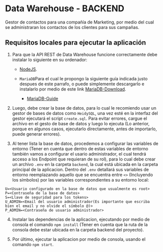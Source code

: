 # Data Warehouse - BACKEND
Gestor de contactos para una compañía de Marketing, por medio del cual se administraran los contactos de los clientes para sus campañas.

## Requisitos locales para ejecutar la aplicación 
1. Para que la API REST de Data Warehouse funcione correctamente debe instalar lo siguiente en su ordenador:

    - [NodeJS](https://nodejs.org/es/).

    - `MariaDB`Para el cual le propongo la siguiente guía indicada justo despues de este parrafo, o puede simplemente descargarlo e instalarlo por medio de este link [MariaDB-Download](https://mariadb.org/download/).
        * [MariaDB-Guide](https://www.mariadbtutorial.com/getting-started/install-mariadb/)

2. Luego, debe crear la base de datos, para lo cual le recomiendo usar un gestor de bases de datos como `HeidySQL`, una vez esté en la interfaz del gestor ejecutará el script `create.sql`. Para evitar errores, cargue el archivo en el gesto de base de datos y luego lo ejecuta (Lo anterior, porque en algunos casos, ejecutarlo directamente, antes de importarlo, puede generar errores).

3. Al tener lista la base de datos, procedemos a configurar las variables de entorno (Tener en cuenta que dentro de estas variables de entorno también vamos a configurar el usario administrador, el cual tendrá acceso a los Endpoint que requieran de su rol), para lo cual debe crear un archivo `.env` en la carpeta `backend`, la cual está ubicada en la carpeta principal de la aplicacion. Dentro del `.env` detallará sus variables de entorno reemplazando aquello que se encuentra entre `<>` (Incluyendo los símbolos) por las variables correspondientes a su entorno local:

```
U=<Usuario configurado en la base de datos que usualmente es root>
P=<Contraseña de la base de datos>
S=<Llave de seguridad para los tokens>
U_ADMIN=<Email del usuario administrador(Es importante que escriba bien el email y no olvide el símbolo @)>
P_ADMIN=<Contraseña de usuario administrador>
```

4. Instalar las dependencias de la aplicacion, ejecutando por medio de consola el comando `npm install` (Tener en cuenta que la ruta de la consola debe estar ubicada en la carpeta backend del proyecto).

5. Por último, ejecutar la aplicacion por medio de consola, usando el comando `npm start`.